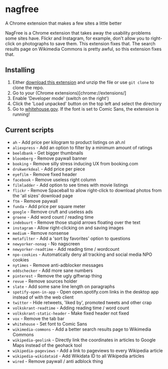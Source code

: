 # nagfree
A Chrome extension that makes a few sites a little better

NagFree is a Chrome extension that takes away the usability problems some sites have. Flickr and Instagram, for example, don't allow you to right-click on photographs to save them. This extension fixes that. The search results page on Wikimedia Commons is pretty awful, so this extension fixes that.

## Installing
1. Either [download this extension](https://github.com/hay/nagfree/releases/latest/download/package.zip) and unzip the file or use `git clone` to clone the repo.
2. Go to your (Chrome extensions)[chrome://extensions/]
3. Enable 'Developer mode' (switch on the right')
4. Click the 'Load unpacked' button on the top left and select the directory
5. Go to [whitehouse.gov](https://www.whitehouse.gov/). If the font is set to Comic Sans, the extension is running!

## Current scripts
* `ah` - Add price per kilogram to product listings on ah.nl
* `aliexpress` - Add an option to filter by a minimum amount of ratings
* `beeldbank` - Get bigger thumbnails
* `bloomberg` - Remove paywall banner
* `booking` - Remove silly stress inducing UX from booking.com
* `drukwerkdeal` - Add price per piece
* `eyefilm` - Remove fixed header
* `facebook` - Remove useless right column
* `filmladder` - Add option to see times with movie listings
* `flickr` - Remove Spaceball to allow right-click to download photos from the 'all sizes' download page
* `ftm` - Remove paywall
* `funda` - Add price per square meter
* `google` - Remove cruft and useless ads
* `groene` - Add word count / reading time
* `indebuurt` - Remove those stupid arrows floating over the text
* `instagram` - Allow right-clicking on and saving images
* `medium` - Remove nonsense
* `metafilter` - Add a 'sort by favorites' option to questions
* `newyorker-nonag` - No nagscreen
* `newyorker-readtime` - Add reading time / wordcount
* `npo-cookies` - Automatically deny all tracking and social media NPO cookies
* `nytimes` - Remove anti-adblocker messages
* `oddschecker` - Add more sane numbers
* `pinterest` - Remove the ugly giftwrap thing
* `revue` - Remove sources holder
* `slate` - Add some sane line length on paragraphs
* `spotify-open-in-app` - Open open.spotify.com links in the desktop app instead of with the web client
* `twitter` - Hide retweets, 'liked by', promoted tweets and other crap
* `volkskrant-readtime` - Adding reading time / word count
* `volkskrant-static-header` - Make fixed header not fixed
* `vox` - Remove the tab bar
* `whitehouse` - Set font to Comic Sans
* `wikimedia-commons` - Add a better search results page to Wikimedia Commons
* `wikipedia-geolink` - Directly link the coordinates in articles to Google Maps instead of the geohack tool
* `wikipedia-pageviews` - Add a link to pageviews to every Wikipedia article
* `wikipedia-wikidataid` - Add Wikidata ID to all Wikipedia articles
* `wired` - Remove paywall / anti adblock thing